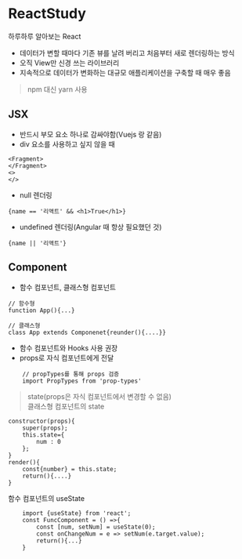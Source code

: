 # ReactStudy
하루하루 알아보는 React

* 데이터가 변할 때마다 기존 뷰를 날려 버리고 처음부터 새로 렌더링하는 방식
* 오직 View만 신경 쓰는 라이브러리
* 지속적으로 데이터가 변화하는 대규모 애플리케이션을 구축할 때 매우 좋음

> npm 대신 yarn 사용

## JSX
* 반드시 부모 요소 하나로 감싸야함(Vuejs 랑 같음)
* div 요소를 사용하고 싶지 않을 때
```
<Fragment>
</Fragment>
<>
</>
```
* null 렌더링
```
{name == '리액트' && <h1>True</h1>}
```
* undefined 렌더링(Angular 때 항상 필요했던 것)
```
{name || '리액트'}
```

## Component 
* 함수 컴포넌트, 클래스형 컴포넌트   
```
// 함수형
function App(){...}

// 클래스형
class App extends Componenet{reunder(){....}}
```
* 함수 컴포넌트와 Hooks 사용 권장
* props로 자식 컴포넌트에게 전달
```
    // propTypes를 통해 props 검증
    import PropTypes from 'prop-types'
```

> state(props은 자식 컴포넌트에서 변경할 수 없음)   
클래스형 컴포넌트의 state
```
constructor(props){
    super(props);
    this.state={
        num : 0
    };
}
render(){
    const{number} = this.state;
    return(){....}
}
```
함수 컴포넌트의 useState
```
    import {useState} from 'react';
    const FuncComponent = () =>{
        const [num, setNum] = useState(0);
        const onChangeNum = e => setNum(e.target.value);
        return(){...}
    }
```



